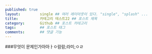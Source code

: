 ```yaml
---
published: true
layout:         single ## 여러 레이아웃이 있다. "single", "splash" ...
title:          카테고리 테스트22 ## 포스트 제목
category:       Github ## 포스트 카테고리
tags:           ## 포스트 태그
comments:       ## 댓글 기능
---
```



###무엇이 문제인가아아ㅏㅇ람람;라미;ㅇㄹ
